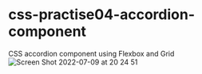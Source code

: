 # css-practise04-accordion-component
CSS accordion component using Flexbox and Grid
![Screen Shot 2022-07-09 at 20 24 51](https://user-images.githubusercontent.com/28096760/178116435-36f1cf29-409b-4108-8de0-b1368d08c6e0.png)

